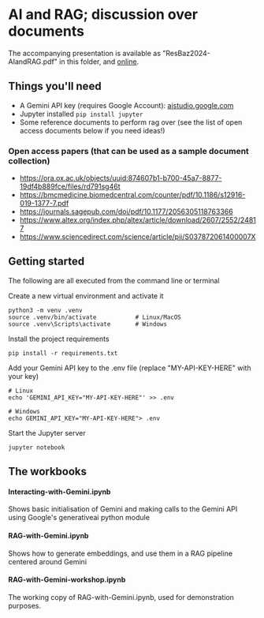 # AI and RAG; discussion over documents

The accompanying presentation is available as "ResBaz2024-AIandRAG.pdf" in this folder, and [online](https://docs.google.com/presentation/d/1fCUuci69uKic0I6uHIq3C2OSNNM8I30K-0BGWR6su3g/edit?usp=sharing). 

## Things you'll need
- A Gemini API key (requires Google Account): [aistudio.google.com](https://aistudio.google.com/app/apikey)
- Jupyter installed `pip install jupyter`
- Some reference documents to perform rag over (see the list of open access documents below if you need ideas!)

### Open access papers (that can be used as a sample document collection)
- https://ora.ox.ac.uk/objects/uuid:874607b1-b700-45a7-8877-19df4b889fce/files/rd791sg46t
- https://bmcmedicine.biomedcentral.com/counter/pdf/10.1186/s12916-019-1377-7.pdf
- https://journals.sagepub.com/doi/pdf/10.1177/2056305118763366
- https://www.altex.org/index.php/altex/article/download/2607/2552/24817
- https://www.sciencedirect.com/science/article/pii/S037872061400007X

## Getting started
The following are all executed from the command line or terminal

Create a new virtual environment and activate it
```
python3 -m venv .venv
source .venv/bin/activate           # Linux/MacOS
source .venv\Scripts\activate       # Windows
```

Install the project requirements
```
pip install -r requirements.txt
```

Add your Gemini API key to the .env file (replace "MY-API-KEY-HERE" with your key)
```
# Linux
echo 'GEMINI_API_KEY="MY-API-KEY-HERE"' >> .env

# Windows
echo GEMINI_API_KEY="MY-API-KEY-HERE"> .env
```

Start the Jupyter server
```
jupyter notebook
```

## The workbooks

#### Interacting-with-Gemini.ipynb
Shows basic initialisation of Gemini and making calls to the Gemini API using Google's generativeai python module

#### RAG-with-Gemini.ipynb
Shows how to generate embeddings, and use them in a RAG pipeline centered around Gemini

#### RAG-with-Gemini-workshop.ipynb
The working copy of RAG-with-Gemini.ipynb, used for demonstration purposes.



